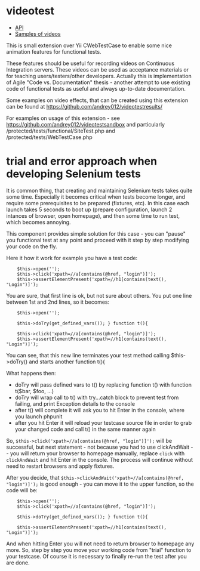 # videotest

* [API](http://andrey012.github.io/videotest/docs/)
* [Samples of videos](https://github.com/andrey012/videotestresults/)

This is small extension over Yii CWebTestCase to enable some nice animation features for functional tests.

These features should be useful for recording videos on Continuous Integration servers. These videos can be used as acceptance materials or for teaching users/testers/other developers. Actually this is implementation of Agile "Code vs. Documentation" thesis - another attempt to use existing code of functional tests as useful and always up-to-date documentation.

Some examples on video effects, that can be created using this extension can be found at https://github.com/andrey012/videotestresults/

For examples on usage of this extension - see https://github.com/andrey012/videotestsandbox and particularly /protected/tests/functional/SiteTest.php and /protected/tests/WebTestCase.php

# trial and error approach when developing Selenium tests

It is common thing, that creating and maintaining Selenium tests takes quite some time. Especially it becomes critical when tests become longer, and require some prerequisites to be prepared (fixtures, etc). In this case each launch takes 5 seconds to boot up (prepare configuration, launch 2 intances of browser, open homepage), and then some time to run test, which becomes annoying. 

This component provides simple solution for this case - you can "pause" you functional test at any point and proceed with it step by step modifying your code on the fly. 

Here it how it work for example you have a test code: 
```
    $this->open('');
    $this->click('xpath=//a[contains(@href, "login")]');
    $this->assertElementPresent('xpath=//h1[contains(text(), "Login")]');
```

You are sure, that first line is ok, but not sure about others. You put one line between 1st and 2nd lines, so it becomes: 

```
    $this->open('');
    
    $this->doTry(get_defined_vars()); } function t(){
    
    $this->click('xpath=//a[contains(@href, "login")]');
    $this->assertElementPresent('xpath=//h1[contains(text(), "Login")]');
```

You can see, that this new line terminates your test method calling $this->doTry() and starts another function t(){

What happens then: 
* doTry will pass defined vars to t() by replacing function t() with function t($bar, $foo, ...)
* doTry will wrap call to t() with try...catch block to prevent test from failing, and print Exception details to the console
* after t() will complete it will ask you to hit Enter in the console, where you launch phpunit
* after you hit Enter it will reload your testcase source file in order to grab your changed code and call t() in the same manner again

So, ```$this->click('xpath=//a[contains(@href, "login")]');``` will be successful, but next statement - not because you had to use clickAndWait -- you will return your browser to homepage manually, replace ```click``` with ```clickAndWait``` and hit Enter in the console. The process will continue without need to restart browsers and apply fixtures. 

After you decide, that ```$this->clickAndWait('xpath=//a[contains(@href, "login")]');``` is good enough - you can move it to the upper function, so the code will be: 


```
    $this->open('');
    $this->click('xpath=//a[contains(@href, "login")]');
    
    $this->doTry(get_defined_vars()); } function t(){
    
    $this->assertElementPresent('xpath=//h1[contains(text(), "Login")]');
```

And when hitting Enter you will not need to return browser to homepage any more. So, step by step you move your working code from "trial" function to your testcase. Of course it is necessary to finally re-run the test after you are done. 

